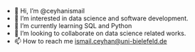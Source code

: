 - 👋 Hi, I’m @ceyhanismail
- 👀 I’m interested in data science and software development.
- 🌱 I’m currently learning SQL and Python 
- 💞️ I’m looking to collaborate on data science related works. 
- 📫 How to reach me ismail.ceyhan@uni-bielefeld.de 

<!---
ceyhanismail/ceyhanismail is a ✨ special ✨ repository because its `README.md` (this file) appears on your GitHub profile.
You can click the Preview link to take a look at your changes.
--->
